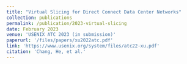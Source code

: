 ```yaml
---
title: "Virtual Slicing for Direct Connect Data Center Networks"
collection: publications
permalink: /publication/2023-virtual-slicing
date: February 2023
venue: 'USENIX ATC 2023 (in submission)'
paperurl: '/files/papers/xu2022atc.pdf'
link: 'https://www.usenix.org/system/files/atc22-xu.pdf'
citation: 'Chang, He, et al.'
---
```

